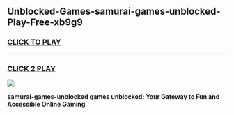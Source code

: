 
## Unblocked-Games-samurai-games-unblocked-Play-Free-xb9g9
<h3>
<a href="https://premium76.site?title=samurai-games-unblocked&ref=10A">CLICK TO PLAY</a></h3>
<hr>

<h3>
<a href="https://premium76.site?title=samurai-games-unblocked&ref=10A">CLICK 2 PLAY</a>
  
</h3>

<a href="https://premium76.site?title=samurai-games-unblocked&ref=10A"><img src="https://clearcache.store/games.png"></a>


**samurai-games-unblocked games unblocked: Your Gateway to Fun and Accessible Online Gaming**
